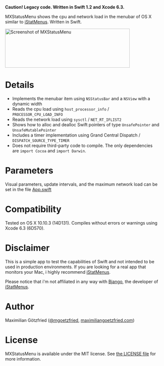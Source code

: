 **Caution! Legacy code. Written in Swift 1.2 and Xcode 6.3.**

MXStatusMenu shows the cpu and network load in the menubar of OS X similar to [iStatMenus](http://bjango.com/mac/istatmenus/). Written in Swift.

<img src=MXStatusMenu.png width=407 height=127 alt="Screenshot of MXStatusMenu"/>

# Details

* Implements the menubar item using `NSStatusBar` and a `NSView` with a dynamic width
* Reads the cpu load using `host_processor_info` / `PROCESSOR_CPU_LOAD_INFO`
* Reads the network load using `sysctl` / `NET_RT_IFLIST2`
* Shows how to alloc and dealloc Swift pointers of type `UnsafePointer` and `UnsafeMutablePointer`
* Includes a timer implementation using Grand Central Dispatch / `DISPATCH_SOURCE_TYPE_TIMER`
* Does not require third-party code to compile. The only dependencies are `import Cocoa` and `import Darwin`.

# Parameters

Visual parameters, update intervals, and the maximum network load can be set in the file [App.swift](./MXStatusMenu/App.swift)

# Compatibility

Tested on OS X 10.10.3 (14D131). Compiles without errors or warnings using Xcode 6.3 (6D570).

# Disclaimer

This is a simple app to test the capabilities of Swift and not intended to be used in production environments. If you are looking for a real app that monitors your Mac, i highly recommend [iStatMenus](http://bjango.com/mac/istatmenus/).

Please notice that i'm not affiliated in any way with [Bjango](http://bjango.com), the developer of [iStatMenus](http://bjango.com/mac/istatmenus/).

# Author

Maximilian Götzfried ([@mgoetzfried](https://twitter.com/mgoetzfried), [maximiliangoetzfried.com](http://www.maximiliangoetzfried.com))

# License

MXStatusMenu is available under the MIT license. See [the LICENSE file](./LICENSE.txt) for more information.
